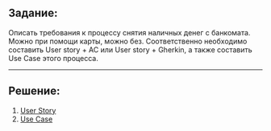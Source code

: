 ## Задание:
Описать требования к процессу снятия наличных денег с банкомата. Можно при помощи карты, можно без. Соответственно необходимо составить User story + АС или User story + Gherkin,  а также составить Use Case этого процесса. 
***

## Решение:
1. [ User Story](https://docs.google.com/document/d/18mAmFGQX2SwKAmFlsixYAmhB4Ocy-648eNfndpYaCgU/edit?usp=sharing)
2. [Use Case](https://docs.google.com/document/d/1QdPAQvz6AYqt_8etwap8KRr90hCMKB15t1oUwV-WWTU/edit?usp=sharing)
  
